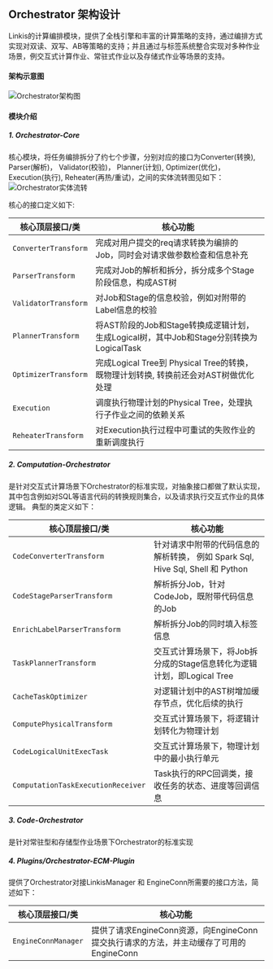 ## Orchestrator 架构设计

Linkis的计算编排模块，提供了全栈引擎和丰富的计算策略的支持，通过编排方式实现对双读、双写、AB等策略的支持；并且通过与标签系统整合实现对多种作业场景，例交互式计算作业、常驻式作业以及存储式作业等场景的支持。

#### 架构示意图

![Orchestrator架构图](/Images-zh/Architecture/orchestrator/linkis_orchestrator_architecture.png)  


#### 模块介绍

##### 1. Orchestrator-Core

核心模块，将任务编排拆分了约七个步骤，分别对应的接口为Converter(转换), Parser(解析)， Validator(校验)， Planner(计划), Optimizer(优化)，Execution(执行), Reheater(再热/重试)，之间的实体流转图见如下：  
![Orchestrator实体流转](/Images-zh/Architecture/orchestrator/overall/orchestrator_entity.png)

核心的接口定义如下:

| 核心顶层接口/类 | 核心功能 |
| --- | --- | 
| `ConverterTransform`| 完成对用户提交的req请求转换为编排的Job，同时会对请求做参数检查和信息补充 |
| `ParserTransform`| 完成对Job的解析和拆分，拆分成多个Stage阶段信息，构成AST树 |
| `ValidatorTransform` | 对Job和Stage的信息校验，例如对附带的Label信息的校验 |
| `PlannerTransform` | 将AST阶段的Job和Stage转换成逻辑计划，生成Logical树，其中Job和Stage分别转换为LogicalTask |
| `OptimizerTransform` | 完成Logical Tree到 Physical Tree的转换，既物理计划转换, 转换前还会对AST树做优化处理 |
| `Execution` | 调度执行物理计划的Physical Tree，处理执行子作业之间的依赖关系 |
| `ReheaterTransform` | 对Execution执行过程中可重试的失败作业的重新调度执行 |

##### 2. Computation-Orchestrator

是针对交互式计算场景下Orchestrator的标准实现，对抽象接口都做了默认实现，其中包含例如对SQL等语言代码的转换规则集合，以及请求执行交互式作业的具体逻辑。
典型的类定义如下：

| 核心顶层接口/类 | 核心功能 |
| --- | --- | 
| `CodeConverterTransform`| 针对请求中附带的代码信息的解析转换， 例如 Spark Sql, Hive Sql, Shell 和 Python|
| `CodeStageParserTransform` | 解析拆分Job，针对CodeJob，既附带代码信息的Job|
| `EnrichLabelParserTransform` | 解析拆分Job的同时填入标签信息 |
| `TaskPlannerTransform` | 交互式计算场景下，将Job拆分成的Stage信息转化为逻辑计划，即Logical Tree |
| `CacheTaskOptimizer` | 对逻辑计划中的AST树增加缓存节点，优化后续的执行 |
| `ComputePhysicalTransform` | 交互式计算场景下，将逻辑计划转化为物理计划 |
| `CodeLogicalUnitExecTask` | 交互式计算场景下，物理计划中的最小执行单元|
| `ComputationTaskExecutionReceiver` | Task执行的RPC回调类，接收任务的状态、进度等回调信息|

##### 3. Code-Orchestrator

是针对常驻型和存储型作业场景下Orchestrator的标准实现

##### 4. Plugins/Orchestrator-ECM-Plugin

提供了Orchestrator对接LinkisManager 和 EngineConn所需要的接口方法，简述如下：

| 核心顶层接口/类 | 核心功能 |
| --- | --- | 
| `EngineConnManager` | 提供了请求EngineConn资源，向EngineConn提交执行请求的方法，并主动缓存了可用的EngineConn|